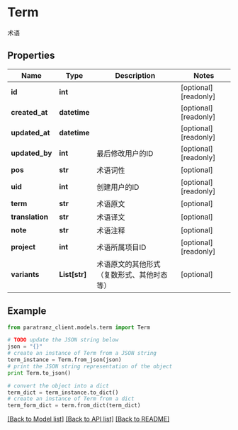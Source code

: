 # Term

术语

## Properties

Name | Type | Description | Notes
------------ | ------------- | ------------- | -------------
**id** | **int** |  | [optional] [readonly] 
**created_at** | **datetime** |  | [optional] [readonly] 
**updated_at** | **datetime** |  | [optional] [readonly] 
**updated_by** | **int** | 最后修改用户的ID | [optional] [readonly] 
**pos** | **str** | 术语词性 | [optional] 
**uid** | **int** | 创建用户的ID | [optional] [readonly] 
**term** | **str** | 术语原文 | [optional] 
**translation** | **str** | 术语译文 | [optional] 
**note** | **str** | 术语注释 | [optional] 
**project** | **int** | 术语所属项目ID | [optional] [readonly] 
**variants** | **List[str]** | 术语原文的其他形式（复数形式、其他时态等） | [optional] 

## Example

```python
from paratranz_client.models.term import Term

# TODO update the JSON string below
json = "{}"
# create an instance of Term from a JSON string
term_instance = Term.from_json(json)
# print the JSON string representation of the object
print Term.to_json()

# convert the object into a dict
term_dict = term_instance.to_dict()
# create an instance of Term from a dict
term_form_dict = term.from_dict(term_dict)
```
[[Back to Model list]](../README.md#documentation-for-models) [[Back to API list]](../README.md#documentation-for-api-endpoints) [[Back to README]](../README.md)


